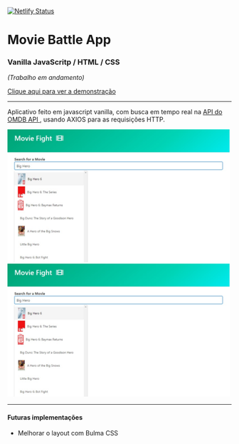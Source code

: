 [![Netlify Status](https://api.netlify.com/api/v1/badges/1dc3411f-a445-415e-8494-0249ad1df6c7/deploy-status)](https://app.netlify.com/sites/peaceful-hugle-890cf9/deploys)


# Movie Battle App #
### Vanilla JavaScritp / HTML / CSS ###

*(Trabalho em andamento)*

[Clique aqui para ver a demonstração](https://moviebattleapp-michaelnsc.netlify.app/)



----

Aplicativo feito em javascript vanilla, com busca em tempo real na [API do OMDB API ](http://www.omdbapi.com/), usando AXIOS para as requisições HTTP.

<img src="./assets/image-1-v1.jpg" width="500"> 

<img src="./assets/image-1-v1.jpg" width="500">

----
#### Futuras implementações ####

- Melhorar o layout com Bulma CSS